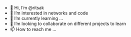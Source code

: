 - 👋 Hi, I’m @ritsak
- 👀 I’m interested in networks and code 
- 🌱 I’m currently learning ...
- 💞️ I’m looking to collaborate on different projects to learn 
- 📫 How to reach me ...

<!---
ritsak/ritsak is a ✨ special ✨ repository because its `README.md` (this file) appears on your GitHub profile.
You can click the Preview link to take a look at your changes.
--->
